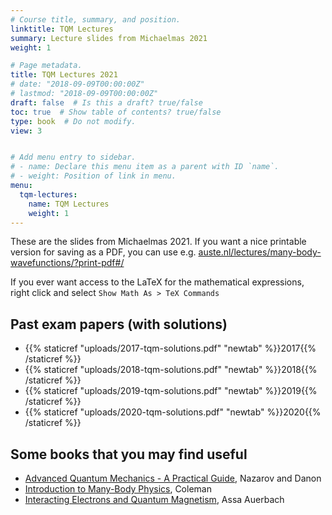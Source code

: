 ```yaml
---
# Course title, summary, and position.
linktitle: TQM Lectures
summary: Lecture slides from Michaelmas 2021
weight: 1

# Page metadata.
title: TQM Lectures 2021
# date: "2018-09-09T00:00:00Z"
# lastmod: "2018-09-09T00:00:00Z"
draft: false  # Is this a draft? true/false
toc: true  # Show table of contents? true/false
type: book  # Do not modify.
view: 3


# Add menu entry to sidebar.
# - name: Declare this menu item as a parent with ID `name`.
# - weight: Position of link in menu.
menu:
  tqm-lectures:
    name: TQM Lectures
    weight: 1
---
```


These are the slides from Michaelmas 2021. If you want a nice printable version for saving as a PDF, you can use e.g. [auste.nl/lectures/many-body-wavefunctions/?print-pdf#/](https://auste.nl/lectures/many-body-wavefunctions/?print-pdf#/)

If you ever want access to the LaTeX for the mathematical expressions, right click and select `Show Math As > TeX Commands`

## Past exam papers (with solutions)

- {{% staticref "uploads/2017-tqm-solutions.pdf" "newtab" %}}2017{{% /staticref %}}
- {{% staticref "uploads/2018-tqm-solutions.pdf" "newtab" %}}2018{{% /staticref %}}
- {{% staticref "uploads/2019-tqm-solutions.pdf" "newtab" %}}2019{{% /staticref %}}
- {{% staticref "uploads/2020-tqm-solutions.pdf" "newtab" %}}2020{{% /staticref %}}

## Some books that you may find useful

- [Advanced Quantum Mechanics - A Practical Guide](https://www.cambridge.org/core/books/advanced-quantum-mechanics/863118E8C23B5CFE4945A9C32F4B5405), Nazarov and Danon
- [Introduction to Many-Body Physics](https://www.cambridge.org/core/books/introduction-to-manybody-physics/B7598FC1FCEE0285F5EC767E835854C8), Coleman
- [Interacting Electrons and Quantum Magnetism](https://www.springer.com/gp/book/9780387942865), Assa Auerbach